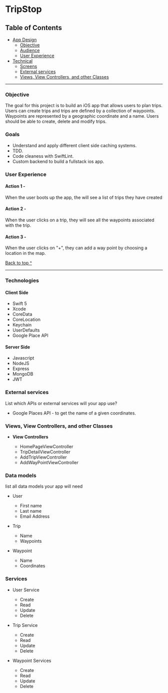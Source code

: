 # TripStop

## Table of Contents
  * [App Design](#App-design)
    * [Objective](#Objective)
    * [Audience](#Audience)
    * [User Experience](#user-experience)
  * [Technical](#technical)
    * [Screens](#Screens)
    * [External services](#external-services)
    * [Views, View Controllers, and other Classes](#Views-View-Controllers-and-other-Classes)

---

### Objective

The goal for this project is to build an iOS app that allows users to plan trips. Users can create trips and trips are defined by a collection of waypoints. Waypoints are represented by a geographic coordinate and a name. Users should be able to create, delete and modify trips.

### Goals

* Understand and apply different client side caching systems.
* TDD.
* Code cleaness with SwiftLint.
* Custom backend to build a fullstack ios app.

### User Experience

#### Action 1 -   

When the user boots up the app, the will see a list of trips they have created

#### Action 2 - 

When the user clicks on a trip, they will see all the waypoints associated with the trip.

#### Action 3 - 
When the user clicks on "+", they can add a way point by choosing a location in the map.

[Back to top ^](#)

---

### Technologies

#### Client Side
* Swift 5
* Xcode
* CoreData
* CoreLocation
* Keychain
* UserDefaults
* Google Place API

#### Server Side
* Javascript
* NodeJS
* Express 
* MongoDB
* JWT

### External services
List which APIs or external services will your app use?

* Google Places API - to get the name of a given coordinates.


### Views, View Controllers, and other Classes
  
* **View Controllers**
    
  * HomePageViewController
  * TripDetailViewController
  * AddTripViewController
  * AddWayPointViewController
  

### Data models

list all data models your app will need
* User
    * First name
    * Last name
    * Email Address
    
* Trip
    * Name
    * Waypoints
    
* Waypoint
    * Name
    * Coordinates

### Services
* User Service
    * Create
    * Read
    * Update
    * Delete

* Trip Service
    * Create
    * Read
    * Update
    * Delete
    
* Waypoint Services 
    * Create
    * Read
    * Update
    * Delete




